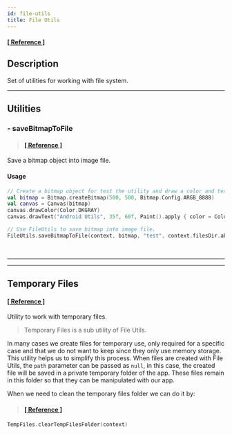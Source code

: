 ```yaml
---
id: file-utils
title: File Utils
---
```


#### <a href="../reference/androidutils/com.jeovanimartinez.androidutils.filesystem/-file-utils/index.html" target="_blank"><b>[ Reference ]</b></a>

## Description

Set of utilities for working with file system.

---

## Utilities

### - saveBitmapToFile

> #### <a href="../reference/androidutils/com.jeovanimartinez.androidutils.filesystem/-file-utils/save-bitmap-to-file.html" target="_blank"><b>[ Reference ]</b></a>

Save a bitmap object into image file.

#### Usage

```kotlin {8}
// Create a bitmap object for test the utility and draw a color and text on it.
val bitmap = Bitmap.createBitmap(500, 500, Bitmap.Config.ARGB_8888)
val canvas = Canvas(bitmap)
canvas.drawColor(Color.DKGRAY)
canvas.drawText("Android Utils", 35f, 60f, Paint().apply { color = Color.WHITE; textSize = 50f; isAntiAlias = true })

// Use FileUtils to save bitmap into image file.
FileUtils.saveBitmapToFile(context, bitmap, "test", context.filesDir.absolutePath, Bitmap.CompressFormat.PNG, 100)
```

<br/>

---
---

## Temporary Files

#### <a href="../reference/androidutils/com.jeovanimartinez.androidutils.filesystem/-temp-files/index.html" target="_blank"><b>[ Reference ]</b></a>

Utility to work with temporary files.

> Temporary Files is a sub utility of File Utils.

In many cases we create files for temporary use, only required for a specific case and that we do not want to keep since they only use memory storage.
This utility helps us to simplify this process. When files are created with File Utils, the `path` parameter can be passed as `null`, in this case, the 
created file will be saved in a private temporary folder of the app. These files remain in this folder so that they can be manipulated with our app.

When we need to clean the temporary files folder we can do it by:

> #### <a href="../reference/androidutils/com.jeovanimartinez.androidutils.filesystem/-temp-files/clear-temp-files-folder.html" target="_blank"><b>[ Reference ]</b></a>

```kotlin
TempFiles.clearTempFilesFolder(context)
```
